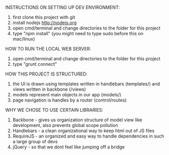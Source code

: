 
INSTRUCTIONS ON SETTING UP DEV ENVIRONMENT:

1. first clone this project with git
2. install nodejs http://nodejs.org
3. open cmd/terminal and change directories to the folder for this project
4. type "npm install" (you might need to type sudo before this on mac/linux)

HOW TO RUN THE LOCAL WEB SERVER:

1. open cmd/terminal and change directories to the folder for this project
2. type "grunt connect"

HOW THIS PROJECT IS STRUCTURED:

1. the UI is drawn using templates written in handlebars (templates/) and views written in backbone (/views)
2. models represent main objects in our app (models/)
3. page navigation is handles by a router (control/routes)

WHY WE CHOSE TO USE CERTAIN LIBRARIES:

1. Backbone - gives us organization structure of model view like development, also prevents global scope pollution
2. Handlebars - a clean organizational way to keep html out of JS files
3. RequireJS - an organized and easy way to handle dependencies in such a large group of devs
4. jQuery - so that we dont feel like jumping off a bridge